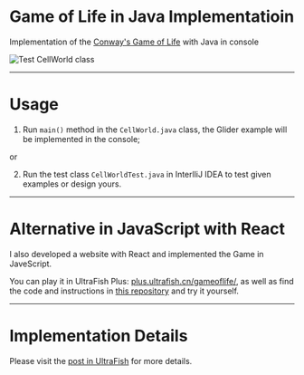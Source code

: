 # Game of Life in Java Implementatioin

Implementation of the [Conway's Game of Life](https://en.wikipedia.org/wiki/Conway%27s_Game_of_Life) with Java in console

![Test CellWorld class](https://src.ultrafish.cn/storage/CellWorldTest-Java.png)

---

# Usage

1. Run `main()` method in the `CellWorld.java` class, the Glider example will be implemented in the console;

or

2. Run the test class `CellWorldTest.java` in InterlliJ IDEA to test given examples or design yours.

---

# Alternative in JavaScript with React

I also developed a website with React and implemented the Game in JaveScript. 

You can play it in UltraFish Plus: [plus.ultrafish.cn/gameoflife/](https://plus.ultrafish.cn/gameoflife/), as well as find the code and instructions in [this repository](https://github.com/zhangwengyu999/Game_of_Life.git) and try it yourself.

---

# Implementation Details

Please visit the [post in UltraFish](https://ultrafish.cn/2022/08/05/game-of-life-implementation/) for more details.
